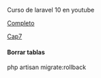 Curso de laravel 10 en youtube

[Completo](https://www.youtube.com/watch?v=3e1IsZJuYAw&list=PLZ2ovOgdI-kWWS9aq8mfUDkJRfYib-SvF)

[Cap7](https://www.youtube.com/watch?v=vEY-b6-2cao&list=PLZ2ovOgdI-kWWS9aq8mfUDkJRfYib-SvF&index=8)

#### Borrar tablas 
php artisan migrate:rollback
